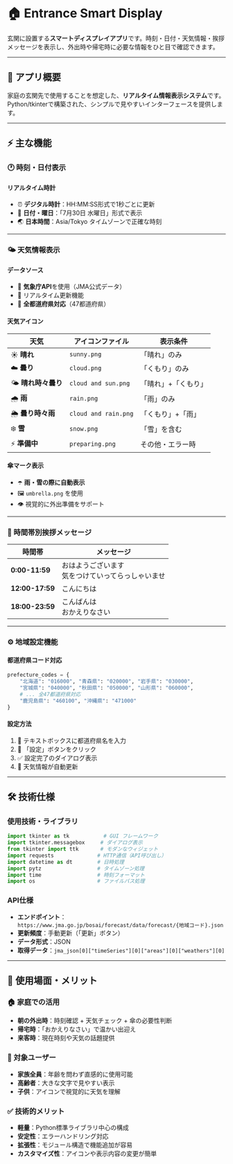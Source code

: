 # 🏠 Entrance Smart Display

玄関に設置する**スマートディスプレイアプリ**です。時刻・日付・天気情報・挨拶メッセージを表示し、外出時や帰宅時に必要な情報をひと目で確認できます。

---

## 📱 アプリ概要

家庭の玄関先で使用することを想定した、**リアルタイム情報表示システム**です。Python/tkinterで構築された、シンプルで見やすいインターフェースを提供します。

---

## ⚡ 主な機能

### 🕐 時刻・日付表示

#### リアルタイム時計
- ⏰ **デジタル時計**：HH:MM:SS形式で1秒ごとに更新
- 📅 **日付・曜日**：「7月30日 水曜日」形式で表示
- 🌏 **日本時間**：Asia/Tokyo タイムゾーンで正確な時刻

---

### 🌤️ 天気情報表示

#### データソース
- 📡 **気象庁API**を使用（JMA公式データ）
- 🔄 リアルタイム更新機能
- 🗾 **全都道府県対応**（47都道府県）

#### 天気アイコン
| 天気 | アイコンファイル | 表示条件 |
|------|------------------|----------|
| ☀️ **晴れ** | `sunny.png` | 「晴れ」のみ |
| ☁️ **曇り** | `cloud.png` | 「くもり」のみ |
| 🌤️ **晴れ時々曇り** | `cloud and sun.png` | 「晴れ」+「くもり」 |
| 🌧️ **雨** | `rain.png` | 「雨」のみ |
| 🌦️ **曇り時々雨** | `cloud and rain.png` | 「くもり」+「雨」 |
| ❄️ **雪** | `snow.png` | 「雪」を含む |
| ⚡ **準備中** | `preparing.png` | その他・エラー時 |

#### 傘マーク表示
- ☂️ **雨・雪の際に自動表示**
- 🖼️ `umbrella.png` を使用
- 👁️ 視覚的に外出準備をサポート

---

### 💬 時間帯別挨拶メッセージ
| 時間帯 | メッセージ |
|--------|------------|
| **0:00-11:59** | おはようございます<br>気をつけていってらっしゃいませ |
| **12:00-17:59** | こんにちは |
| **18:00-23:59** | こんばんは<br>おかえりなさい |

---

### ⚙️ 地域設定機能

#### 都道府県コード対応
```python
prefecture_codes = {
    "北海道": "016000", "青森県": "020000", "岩手県": "030000",
    "宮城県": "040000", "秋田県": "050000", "山形県": "060000",
    # ... 全47都道府県対応
    "鹿児島県": "460100", "沖縄県": "471000"
}
```

#### 設定方法
1. 📝 テキストボックスに都道府県名を入力
2. 🔘 「設定」ボタンをクリック
3. ✅ 設定完了のダイアログ表示
4. 🔄 天気情報が自動更新


---

## 🛠️ 技術仕様

### 使用技術・ライブラリ
```python
import tkinter as tk           # GUI フレームワーク
import tkinter.messagebox     # ダイアログ表示
from tkinter import ttk       # モダンなウィジェット
import requests              # HTTP通信（API呼び出し）
import datetime as dt        # 日時処理
import pytz                  # タイムゾーン処理
import time                  # 時刻フォーマット
import os                    # ファイルパス処理
```

### API仕様
- **エンドポイント**：`https://www.jma.go.jp/bosai/forecast/data/forecast/{地域コード}.json`
- **更新頻度**：手動更新（「更新」ボタン）
- **データ形式**：JSON
- **取得データ**：`jma_json[0]["timeSeries"][0]["areas"][0]["weathers"][0]`

---

## 🎯 使用場面・メリット

### 🏠 家庭での活用
- **朝の外出時**：時刻確認 + 天気チェック + 傘の必要性判断
- **帰宅時**：「おかえりなさい」で温かい出迎え
- **来客時**：現在時刻や天気の話題提供

### 👥 対象ユーザー
- **家族全員**：年齢を問わず直感的に使用可能
- **高齢者**：大きな文字で見やすい表示
- **子供**：アイコンで視覚的に天気を理解

### ✅ 技術的メリット
- **軽量**：Python標準ライブラリ中心の構成
- **安定性**：エラーハンドリング対応
- **拡張性**：モジュール構造で機能追加が容易
- **カスタマイズ性**：アイコンや表示内容の変更が簡単
